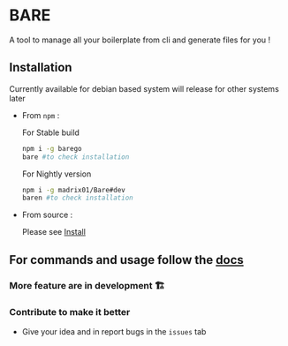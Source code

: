 # BARE

A tool to manage all your boilerplate from cli and generate files for you !
## Installation
Currently available for debian based system will release for other systems later
- From `npm` : 

	For Stable build
	```bash
	npm i -g barego
	bare #to check installation
	```

	For Nightly version
	```bash
	npm i -g madrix01/Bare#dev
	baren #to check installation 
	```
- From source :

	Please see [Install](Install.md)

## For commands and usage follow the [docs](https://bare.surge.sh)



### More feature are in development 🏗️ 
### Contribute to make it better
- Give your idea and in report bugs in the `issues` tab
